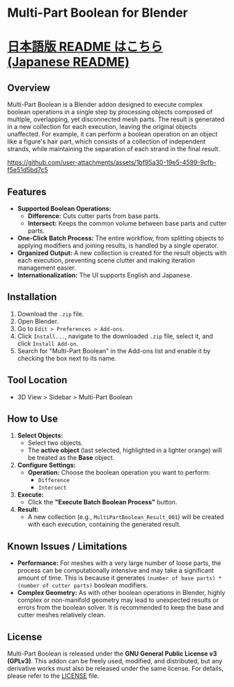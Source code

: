 # Multi-Part Boolean for Blender
# [日本語版 README はこちら (Japanese README)](README_ja.md)
## Overview

Multi-Part Boolean is a Blender addon designed to execute complex boolean operations in a single step by processing objects composed of multiple, overlapping, yet disconnected mesh parts. The result is generated in a new collection for each execution, leaving the original objects unaffected.
For example, it can perform a boolean operation on an object like a figure's hair part, which consists of a collection of independent strands, while maintaining the separation of each strand in the final result.


https://github.com/user-attachments/assets/1bf95a30-19e5-4599-9cfb-f5e51d5bd7c5


## Features

*   **Supported Boolean Operations:**
    *   **Difference:** Cuts cutter parts from base parts.
    *   **Intersect:** Keeps the common volume between base parts and cutter parts.
*   **One-Click Batch Process:** The entire workflow, from splitting objects to applying modifiers and joining results, is handled by a single operator.
*   **Organized Output:** A new collection is created for the result objects with each execution, preventing scene clutter and making iteration management easier.
*   **Internationalization:** The UI supports English and Japanese.

## Installation

1.  Download the `.zip` file.
2.  Open Blender.
3.  Go to `Edit > Preferences > Add-ons`.
4.  Click `Install...`, navigate to the downloaded `.zip` file, select it, and click `Install Add-on`.
5.  Search for "Multi-Part Boolean" in the Add-ons list and enable it by checking the box next to its name.

## Tool Location
 *   3D View > Sidebar > Multi-Part Boolean
    
## How to Use

1.  **Select Objects:**
    *   Select two objects.
    *   The **active object** (last selected, highlighted in a lighter orange) will be treated as the **Base** object.
2.  **Configure Settings:**
    *   **Operation:** Choose the boolean operation you want to perform:
        *   `Difference`
        *   `Intersect`
3.  **Execute:**
    *   Click the **"Execute Batch Boolean Process"** button.
4.  **Result:**
    *   A new collection (e.g., `MultiPartBoolean_Result_001`) will be created with each execution, containing the generated result.

## Known Issues / Limitations

*   **Performance:** For meshes with a very large number of loose parts, the process can be computationally intensive and may take a significant amount of time. This is because it generates `(number of base parts) * (number of cutter parts)` boolean modifiers.
*   **Complex Geometry:** As with other boolean operations in Blender, highly complex or non-manifold geometry may lead to unexpected results or errors from the boolean solver. It is recommended to keep the base and cutter meshes relatively clean.

## License
Multi-Part Boolean is released under the **GNU General Public License v3 (GPLv3)**. This addon can be freely used, modified, and distributed, but any derivative works must also be released under the same license. For details, please refer to the [LICENSE](LICENSE) file.
